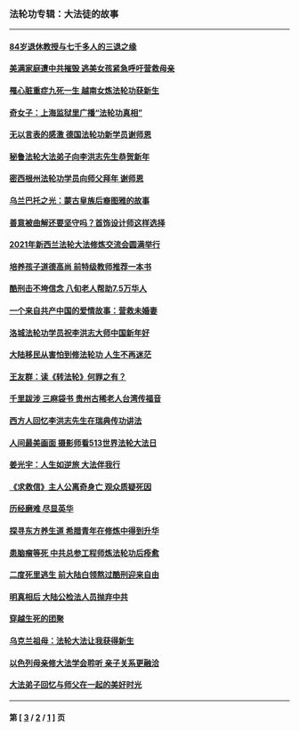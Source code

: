 ### 法轮功专辑：大法徒的故事
---
#### [84岁退休教授与七千多人的三退之缘](../../pages/nf1147481/n13796650.md?08110430) 
#### [美满家庭遭中共摧毁 逃美女孩紧急呼吁营救母亲](../../pages/nf1147481/n13792859.md?08110430) 
#### [罹心脏重症九死一生 越南女炼法轮功获新生](../../pages/nf1147481/n13732766.md?08110430) 
#### [奇女子：上海监狱里广播“法轮功真相”](../../pages/nf1147481/n13726443.md?08110430) 
#### [无以言表的感激 德国法轮功新学员谢师恩](../../pages/nf1147481/n13543790.md?08110430) 
#### [秘鲁法轮大法弟子向李洪志先生恭贺新年](../../pages/nf1147481/n13540182.md?08110430) 
#### [密西根州法轮功学员向师父拜年 谢师恩](../../pages/nf1147481/n13538183.md?08110430) 
#### [乌兰巴托之光：蒙古皇族后裔图雅的故事](../../pages/nf1147481/n13155759.md?08110430) 
#### [善意被曲解还要坚守吗？首饰设计师这样选择](../../pages/nf1147481/n13077575.md?08110430) 
#### [2021年新西兰法轮大法修炼交流会圆满举行](../../pages/nf1147481/n13033149.md?08110430) 
#### [培养孩子道德高尚 前特级教师推荐一本书](../../pages/nf1147481/n12938640.md?08110430) 
#### [酷刑击不垮信念 八旬老人帮助7.5万华人](../../pages/nf1147481/n12880712.md?08110430) 
#### [一个来自共产中国的爱情故事：营救未婚妻](../../pages/nf1147481/n12778386.md?08110430) 
#### [洛城法轮功学员祝李洪志大师中国新年好](../../pages/nf1147481/n12724685.md?08110430) 
#### [大陆移民从害怕到修法轮功 人生不再迷茫](../../pages/nf1147481/n12414325.md?08110430) 
#### [王友群：读《转法轮》何罪之有？](../../pages/nf1147481/n12408647.md?08110430) 
#### [千里跋涉 三麻袋书 贵州古稀老人台湾传福音](../../pages/nf1147481/n12198750.md?08110430) 
#### [西方人回忆李洪志先生在瑞典传功讲法](../../pages/nf1147481/n12099607.md?08110430) 
#### [人间最美画面 摄影师看513世界法轮大法日](../../pages/nf1147481/n12094118.md?08110430) 
#### [姜光宇：人生如逆旅 大法伴我行](../../pages/nf1147481/n12088664.md?08110430) 
#### [《求救信》主人公离奇身亡 观众质疑死因](../../pages/nf1147481/n11845215.md?08110430) 
#### [历经磨难 尽显英华](../../pages/nf1147481/n11723297.md?08110430) 
#### [探寻东方养生道 希腊青年在修炼中得到升华](../../pages/nf1147481/n11494502.md?08110430) 
#### [患脑瘤等死 中共总参工程师炼法轮功后痊愈](../../pages/nf1147481/n11466682.md?08110430) 
#### [二度死里逃生 前大陆白领熬过酷刑迎来自由](../../pages/nf1147481/n11368594.md?08110430) 
#### [明真相后 大陆公检法人员抛弃中共](../../pages/nf1147481/n11358618.md?08110430) 
#### [穿越生死的团聚](../../pages/nf1147481/n11258922.md?08110430) 
#### [乌克兰祖母：法轮大法让我获得新生](../../pages/nf1147481/n11269457.md?08110430) 
#### [以色列母亲修大法学会聆听 亲子关系更融洽](../../pages/nf1147481/n11268195.md?08110430) 
#### [大法弟子回忆与师父在一起的美好时光](../../pages/nf1147481/n11267759.md?08110430) 

---
#### 第 [ [3](./3.md?08110430) / [2](./2.md?08110430) / [1](./1.md?08110430) ] 页
